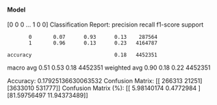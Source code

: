 #### Model
[0 0 0 ... 1 0 0]
Classification Report:
              precision    recall  f1-score   support

           0       0.07      0.93      0.13    287564
           1       0.96      0.13      0.23   4164787

    accuracy                           0.18   4452351
   macro avg       0.51      0.53      0.18   4452351
weighted avg       0.90      0.18      0.22   4452351

Accuracy: 0.17925136630063532
Confusion Matrix:
[[ 266313   21251]
 [3633010  531777]]
Confusion Matrix (%):
[[ 5.98140174  0.4772984 ]
 [81.59756497 11.94373489]]
